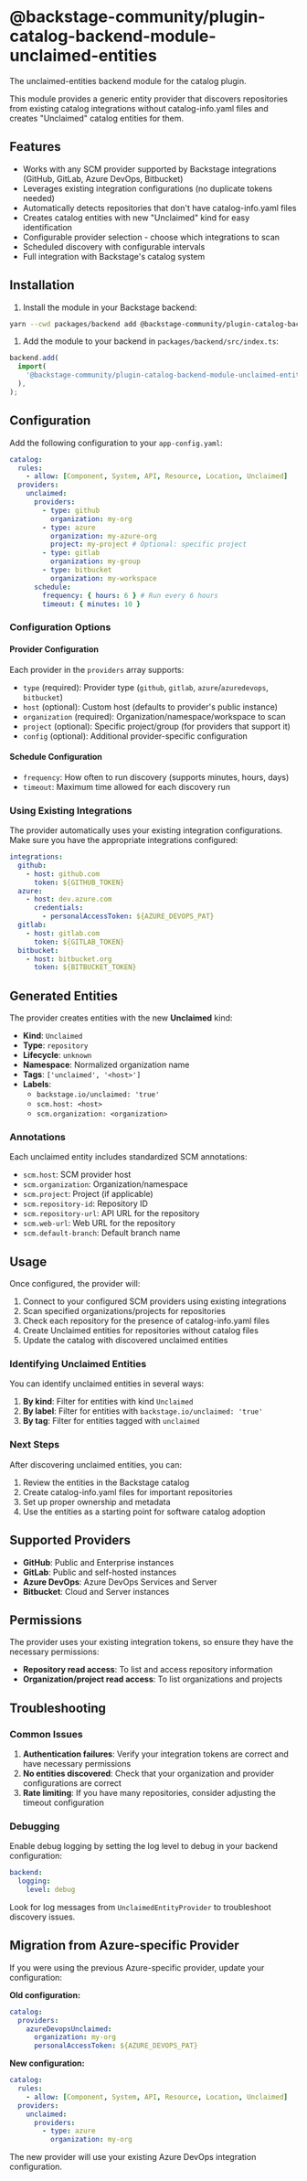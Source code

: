 # @backstage-community/plugin-catalog-backend-module-unclaimed-entities

The unclaimed-entities backend module for the catalog plugin.

This module provides a generic entity provider that discovers repositories from existing catalog integrations without catalog-info.yaml files and creates "Unclaimed" catalog entities for them.

## Features

- Works with any SCM provider supported by Backstage integrations (GitHub, GitLab, Azure DevOps, Bitbucket)
- Leverages existing integration configurations (no duplicate tokens needed)
- Automatically detects repositories that don't have catalog-info.yaml files
- Creates catalog entities with new "Unclaimed" kind for easy identification
- Configurable provider selection - choose which integrations to scan
- Scheduled discovery with configurable intervals
- Full integration with Backstage's catalog system

## Installation

1. Install the module in your Backstage backend:

```bash
yarn --cwd packages/backend add @backstage-community/plugin-catalog-backend-module-unclaimed-entities
```

1. Add the module to your backend in `packages/backend/src/index.ts`:

```typescript
backend.add(
  import(
    '@backstage-community/plugin-catalog-backend-module-unclaimed-entities'
  ),
);
```

## Configuration

Add the following configuration to your `app-config.yaml`:

```yaml
catalog:
  rules:
    - allow: [Component, System, API, Resource, Location, Unclaimed]
  providers:
    unclaimed:
      providers:
        - type: github
          organization: my-org
        - type: azure
          organization: my-azure-org
          project: my-project # Optional: specific project
        - type: gitlab
          organization: my-group
        - type: bitbucket
          organization: my-workspace
      schedule:
        frequency: { hours: 6 } # Run every 6 hours
        timeout: { minutes: 10 }
```

### Configuration Options

#### Provider Configuration

Each provider in the `providers` array supports:

- `type` (required): Provider type (`github`, `gitlab`, `azure`/`azuredevops`, `bitbucket`)
- `host` (optional): Custom host (defaults to provider's public instance)
- `organization` (required): Organization/namespace/workspace to scan
- `project` (optional): Specific project/group (for providers that support it)
- `config` (optional): Additional provider-specific configuration

#### Schedule Configuration

- `frequency`: How often to run discovery (supports minutes, hours, days)
- `timeout`: Maximum time allowed for each discovery run

### Using Existing Integrations

The provider automatically uses your existing integration configurations. Make sure you have the appropriate integrations configured:

```yaml
integrations:
  github:
    - host: github.com
      token: ${GITHUB_TOKEN}
  azure:
    - host: dev.azure.com
      credentials:
        - personalAccessToken: ${AZURE_DEVOPS_PAT}
  gitlab:
    - host: gitlab.com
      token: ${GITLAB_TOKEN}
  bitbucket:
    - host: bitbucket.org
      token: ${BITBUCKET_TOKEN}
```

## Generated Entities

The provider creates entities with the new **Unclaimed** kind:

- **Kind**: `Unclaimed`
- **Type**: `repository`
- **Lifecycle**: `unknown`
- **Namespace**: Normalized organization name
- **Tags**: `['unclaimed', '<host>']`
- **Labels**:
  - `backstage.io/unclaimed: 'true'`
  - `scm.host: <host>`
  - `scm.organization: <organization>`

### Annotations

Each unclaimed entity includes standardized SCM annotations:

- `scm.host`: SCM provider host
- `scm.organization`: Organization/namespace
- `scm.project`: Project (if applicable)
- `scm.repository-id`: Repository ID
- `scm.repository-url`: API URL for the repository
- `scm.web-url`: Web URL for the repository
- `scm.default-branch`: Default branch name

## Usage

Once configured, the provider will:

1. Connect to your configured SCM providers using existing integrations
2. Scan specified organizations/projects for repositories
3. Check each repository for the presence of catalog-info.yaml files
4. Create Unclaimed entities for repositories without catalog files
5. Update the catalog with discovered unclaimed entities

### Identifying Unclaimed Entities

You can identify unclaimed entities in several ways:

1. **By kind**: Filter for entities with kind `Unclaimed`
2. **By label**: Filter for entities with `backstage.io/unclaimed: 'true'`
3. **By tag**: Filter for entities tagged with `unclaimed`

### Next Steps

After discovering unclaimed entities, you can:

1. Review the entities in the Backstage catalog
2. Create catalog-info.yaml files for important repositories
3. Set up proper ownership and metadata
4. Use the entities as a starting point for software catalog adoption

## Supported Providers

- **GitHub**: Public and Enterprise instances
- **GitLab**: Public and self-hosted instances
- **Azure DevOps**: Azure DevOps Services and Server
- **Bitbucket**: Cloud and Server instances

## Permissions

The provider uses your existing integration tokens, so ensure they have the necessary permissions:

- **Repository read access**: To list and access repository information
- **Organization/project read access**: To list organizations and projects

## Troubleshooting

### Common Issues

1. **Authentication failures**: Verify your integration tokens are correct and have necessary permissions
2. **No entities discovered**: Check that your organization and provider configurations are correct
3. **Rate limiting**: If you have many repositories, consider adjusting the timeout configuration

### Debugging

Enable debug logging by setting the log level to debug in your backend configuration:

```yaml
backend:
  logging:
    level: debug
```

Look for log messages from `UnclaimedEntityProvider` to troubleshoot discovery issues.

## Migration from Azure-specific Provider

If you were using the previous Azure-specific provider, update your configuration:

**Old configuration:**

```yaml
catalog:
  providers:
    azureDevopsUnclaimed:
      organization: my-org
      personalAccessToken: ${AZURE_DEVOPS_PAT}
```

**New configuration:**

```yaml
catalog:
  rules:
    - allow: [Component, System, API, Resource, Location, Unclaimed]
  providers:
    unclaimed:
      providers:
        - type: azure
          organization: my-org
```

The new provider will use your existing Azure DevOps integration configuration.
